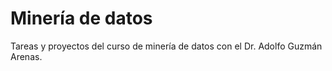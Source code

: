 # Minería de datos

Tareas y proyectos del curso de minería de datos con el Dr. Adolfo Guzmán Arenas.

